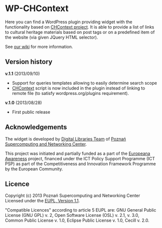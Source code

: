 # WP-CHContext

Here you can find a WordPress plugin providing widget with the functionality based on [CHContext project](https://github.com/psnc-dl/chcontext). 
It is able to provide a list of links to cultural heritage materials based on post tags or on a predefined item of the website (via given JQuery HTML selector).

See [our wiki](https://github.com/psnc-dl/wp-chcontext/wiki/CHContext-WordPress-Plugin-Description) for more information.


## Version history
**v.1.1** (2013/09/10)
- Support for queries templates allowing to easily determine search scope
- [CHContext](https://github.com/psnc-dl/chcontext) script is now included in the plugin instead of linking to remote file (to satisfy wordpress.org/plugins requirement).

**v.1.0** (2013/08/28)
- First public release

## Acknowledgements
The widget is developed by [Digital Libraries Team](http://dl.psnc.pl/) of [Poznań Supercomputing and Networking Center](http://www.man.poznan.pl/).

This project was initiated and partially funded as a part of the [Europeana Awareness](http://pro.europeana.eu/web/europeana-awareness) project, financed under the ICT Policy Support Programme (ICT PSP) as part of the Competitiveness and Innovation Framework Programme by the European Community.

## Licence
Copyright (c) 2013 Poznań Supercomputing and Networking Center  
Licensed under the [EUPL, Version 1.1](https://joinup.ec.europa.eu/software/page/eupl/licence-eupl). 

"Compatible Licences" according to article 5 EUPL are: GNU General Public License (GNU GPL) v. 2, Open Software License (OSL) v. 2.1, v. 3.0, Common Public License v. 1.0, Eclipse Public License v. 1.0, Cecill v. 2.0.
